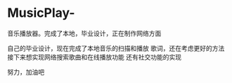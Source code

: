 # MusicPlay-
音乐播放器。完成了本地，毕业设计，正在制作网络方面


自己的毕业设计，现在完成了本地音乐的扫描和播放
歌词，还在考虑更好的方法
接下来想实现网络搜索歌曲和在线播放功能
还有社交功能的实现

努力，加油吧
